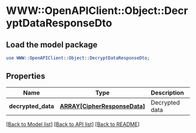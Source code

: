 # WWW::OpenAPIClient::Object::DecryptDataResponseDto

## Load the model package
```perl
use WWW::OpenAPIClient::Object::DecryptDataResponseDto;
```

## Properties
Name | Type | Description | Notes
------------ | ------------- | ------------- | -------------
**decrypted_data** | [**ARRAY[CipherResponseData]**](CipherResponseData.md) | Decrypted data | 

[[Back to Model list]](../README.md#documentation-for-models) [[Back to API list]](../README.md#documentation-for-api-endpoints) [[Back to README]](../README.md)


